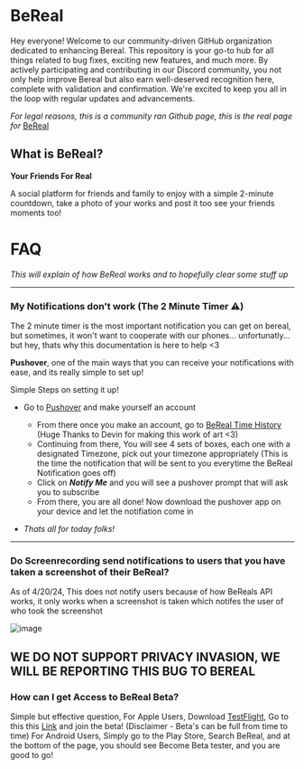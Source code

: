 # BeReal 

Hey everyone! Welcome to our community-driven GitHub organization dedicated to enhancing Bereal. This repository is your go-to hub for all things related to bug fixes, exciting new features, and much more. By actively participating and contributing in our Discord community, you not only help improve Bereal but also earn well-deserved recognition here, complete with validation and confirmation. We're excited to keep you all in the loop with regular updates and advancements. 

_For legal reasons, this is a community ran Github page, this is the real page for_ [BeReal](https://github.com/bereal-app)

## What is BeReal?

**Your Friends For Real**

A social platform for friends and family to enjoy with a simple 2-minute countdown, take a photo of your works and post it too see your friends moments too!

# FAQ
*This will explain of how BeReal works and to hopefully clear some stuff up*

---------------------------------------------------------------------------------------------------------------------------------------------------------------------------

### My Notifications don't work (The 2 Minute Timer ⚠️)
The 2 minute timer is the most important notification you can get on bereal, but sometimes, it won't want to cooperate with our phones... unfortunatly... but hey, thats why this documentation is here to help <3

**Pushover**, one of the main ways that you can receive your notifications with ease, and its really simple to set up!

Simple Steps on setting it up!
- Go to [Pushover](https://pushover.net/) and make yourself an account
    - From there once you make an account, go to [BeReal Time History](https://bereal.devin.fun/) (Huge Thanks to Devin for making this work of art <3)
    - Continuing from there, You will see 4 sets of boxes, each one with a designated Timezone, pick out your timezone appropriately (This is the time the notification that will be sent to you everytime the BeReal Notification goes off)
    - Click on ***Notify Me*** and you will see a pushover prompt that will ask you to subscribe
    - From there, you are all done! Now download the pushover app on your device and let the notifiation come in

- *Thats all for today folks!*
---------------------------------------------------------------------------------------------------------------------------------------------------------------------------

### Do Screenrecording send notifications to users that you have taken a screenshot of their BeReal?
As of 4/20/24, This does not notify users because of how BeReals API works, it only works when a screenshot is taken which notifes the user of who took the screenshot

![image](https://github.com/TheBeReal-App/BeReal/assets/167454951/b433a9e2-ff1c-4f9a-8627-c7d2a9829e39)
## WE DO NOT SUPPORT PRIVACY INVASION, WE WILL BE REPORTING THIS BUG TO BEREAL

### How can I get Access to BeReal Beta?
Simple but effective question, For Apple Users, Download [TestFlight](https://apps.apple.com/us/app/testflight/id899247664), Go to this this [Link](https://testflight.apple.com/join/IM4jE5XY) and join the beta! (Disclaimer - Beta's can be full from time to time)
For Android Users, Simply go to the Play Store, Search BeReal, and at the bottom of the page, you should see Become Beta tester, and you are good to go!
